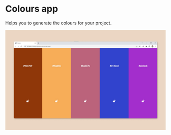# Colours app

Helps you to generate the colours for your project.

![logo](https://github.com/o-k-88/Colors-App/blob/master/assets/color_big.jpg)